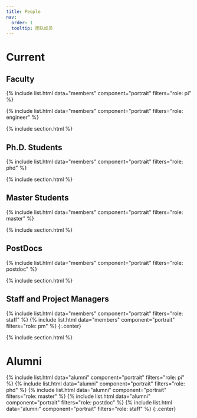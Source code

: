 ```yaml
---
title: People
nav:
  order: 1
  tooltip: 团队成员
---
```


# <i class="fas fa-users"></i>Current

## Faculty

{%
  include list.html
  data="members"
  component="portrait"
  filters="role: pi"
%}

{%
  include list.html
  data="members"
  component="portrait"
  filters="role: engineer"
%}

{% include section.html %}

## Ph.D. Students

{%
  include list.html
  data="members"
  component="portrait"
  filters="role: phd"
%}

{% include section.html %}

## Master Students

{%
  include list.html
  data="members"
  component="portrait"
  filters="role: master"
%}

{% include section.html %}

## PostDocs

{%
  include list.html
  data="members"
  component="portrait"
  filters="role: postdoc"
%}

{% include section.html %}

## Staff and Project Managers

{%
  include list.html
  data="members"
  component="portrait"
  filters="role: staff"
%}
{%
  include list.html
  data="members"
  component="portrait"
  filters="role: pm"
%}
{:.center}

{% include section.html %}

# <i class="fas fa-users"></i>Alumni

{%
  include list.html
  data="alumni"
  component="portrait"
  filters="role: pi"
%}
{%
  include list.html
  data="alumni"
  component="portrait"
  filters="role: phd"
%}
{%
  include list.html
  data="alumni"
  component="portrait"
  filters="role: master"
%}
{%
  include list.html
  data="alumni"
  component="portrait"
  filters="role: postdoc"
%}
{%
  include list.html
  data="alumni"
  component="portrait"
  filters="role: staff"
%}
{:.center}

